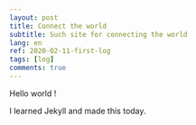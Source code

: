 ```yaml
---
layout: post
title: Connect the world
subtitle: Such site for connecting the world
lang: en
ref: 2020-02-11-first-log
tags: [log]
comments: true
---
```


Hello world !

I learned Jekyll and made this today.